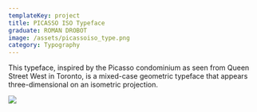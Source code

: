 ```yaml
---
templateKey: project
title: PICASSO ISO Typeface
graduate: ROMAN DROBOT
image: /assets/picassoiso_type.png
category: Typography
---
```

This typeface, inspired by the Picasso condominium as seen from Queen Street West in Toronto, is a mixed-case geometric typeface that appears three-dimensional on an isometric projection.

![](/assets/typefaceworkingfile.png)
